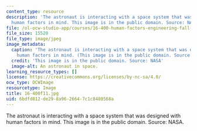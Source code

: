 ```yaml
---
content_type: resource
description: 'The astronaut is interacting with a space system that was designed with
  human factors in mind. This image is in the public domain. Source: NASA.'
file: /ol-ocw-studio-app/courses/16-400-human-factors-engineering-fall-2011/6bdfd812de298a9626647c1c8480568a_16-400f11.jpg
file_size: 15520
file_type: image/jpeg
image_metadata:
  caption: 'The astronaut is interacting with a space system that was designed with
    human factors in mind. (This image is in the public domain. Source: NASA)'
  credit: 'This image is in the public domain. Source: NASA'
  image-alt: An astronaut in space.
learning_resource_types: []
license: https://creativecommons.org/licenses/by-nc-sa/4.0/
ocw_type: OCWImage
resourcetype: Image
title: 16-400f11.jpg
uid: 6bdfd812-de29-8a96-2664-7c1c8480568a
---
```

The astronaut is interacting with a space system that was designed with human factors in mind. This image is in the public domain. Source: NASA.
